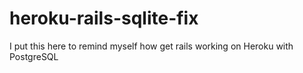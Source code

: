 # heroku-rails-sqlite-fix
I put this here to remind myself how get rails working on Heroku with PostgreSQL
